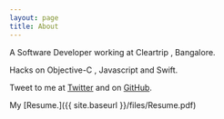```yaml
---
layout: page
title: About
---
```


A Software Developer working at Cleartrip , Bangalore.

Hacks on Objective-C , Javascript and Swift.


Tweet to me at [Twitter](http://twitter.com/samhanknr) and on 
[GitHub](http://github.com/samhann).

My [Resume.]({{ site.baseurl }}/files/Resume.pdf)
